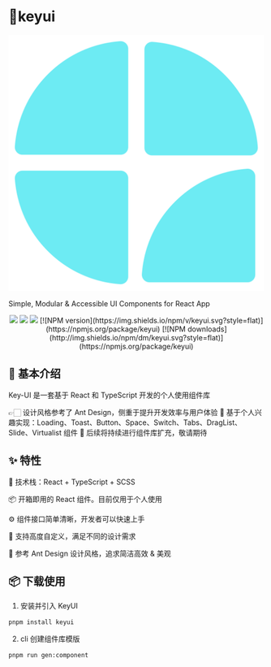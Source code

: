 # 🔑keyui

![image-20220922130511080](https://github.com/acindm/Key-UI/blob/main/public/favicon.png)

Simple, Modular & Accessible UI Components for React App

<div align="center">
  <img src="https://img.shields.io/static/v1?label=React&message=v18.0.0&color=blue&style=flat-square"/>
   <img src="https://img.shields.io/static/v1?label=TypeScript&message=%20&color=blue&style=flat-square"/>
  <img src="https://img.shields.io/static/v1?label=SCSS&message=%20&color=ff69b4&style=flat-square&logoColor=white&labelColor=ff69b4"/>
  [![NPM version](https://img.shields.io/npm/v/keyui.svg?style=flat)](https://npmjs.org/package/keyui)
[![NPM downloads](http://img.shields.io/npm/dm/keyui.svg?style=flat)](https://npmjs.org/package/keyui)
</div>

## 👀 基本介绍

Key-UI 是一套基于 React 和 TypeScript 开发的个人使用组件库

👉🏻 设计风格参考了 Ant Design，侧重于提升开发效率与用户体验
🥳 基于个人兴趣实现：Loading、Toast、Button、Space、Switch、Tabs、DragList、Slide、Virtualist 组件
🌟 后续将持续进行组件库扩充，敬请期待

<div align="left">
  <h2>✨ 特性</h2>
  <p>🌈 技术栈：React + TypeScript + SCSS</p>
  <p>📦 开箱即用的 React 组件。目前仅用于个人使用</p>
  <p>⚙️ 组件接口简单清晰，开发者可以快速上手</p>
  <p>🤑 支持高度自定义，满足不同的设计需求</p>
  <p>🎨 参考 Ant Design 设计风格，追求简洁高效 & 美观</p>
</div>

## 📦 下载使用

1. 安装并引入 KeyUI

```bash
pnpm install keyui
```

2. cli 创建组件库模版

```bash
pnpm run gen:component
```

